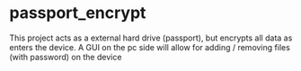 # passport_encrypt

This project acts as a external hard drive (passport), but encrypts all data as enters the device. A GUI on the pc side will allow for adding / removing files (with password) on the device